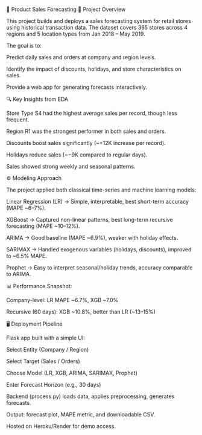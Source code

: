 🛒 Product Sales Forecasting
📖 Project Overview

This project builds and deploys a sales forecasting system for retail stores using historical transaction data.
The dataset covers 365 stores across 4 regions and 5 location types from Jan 2018 – May 2019.

The goal is to:

Predict daily sales and orders at company and region levels.

Identify the impact of discounts, holidays, and store characteristics on sales.

Provide a web app for generating forecasts interactively.

🔍 Key Insights from EDA

Store Type S4 had the highest average sales per record, though less frequent.

Region R1 was the strongest performer in both sales and orders.

Discounts boost sales significantly (~+12K increase per record).

Holidays reduce sales (~−9K compared to regular days).

Sales showed strong weekly and seasonal patterns.

⚙️ Modeling Approach

The project applied both classical time-series and machine learning models:

Linear Regression (LR) → Simple, interpretable, best short-term accuracy (MAPE ~6–7%).

XGBoost → Captured non-linear patterns, best long-term recursive forecasting (MAPE ~10–12%).

ARIMA → Good baseline (MAPE ~6.9%), weaker with holiday effects.

SARIMAX → Handled exogenous variables (holidays, discounts), improved to ~6.5% MAPE.

Prophet → Easy to interpret seasonal/holiday trends, accuracy comparable to ARIMA.

📊 Performance Snapshot:

Company-level: LR MAPE ~6.7%, XGB ~7.0%

Recursive (60 days): XGB ~10.8%, better than LR (~13–15%)

🖥️ Deployment Pipeline

Flask app built with a simple UI:

Select Entity (Company / Region)

Select Target (Sales / Orders)

Choose Model (LR, XGB, ARIMA, SARIMAX, Prophet)

Enter Forecast Horizon (e.g., 30 days)

Backend (process.py) loads data, applies preprocessing, generates forecasts.

Output: forecast plot, MAPE metric, and downloadable CSV.

Hosted on Heroku/Render for demo access.
